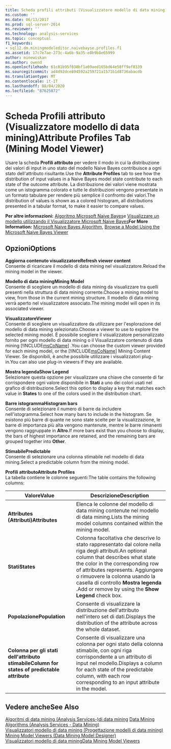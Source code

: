 ```yaml
---
title: Scheda profili attributi (Visualizzatore modello di data mining) | Microsoft Docs
ms.custom: ''
ms.date: 06/13/2017
ms.prod: sql-server-2014
ms.reviewer: ''
ms.technology: analysis-services
ms.topic: conceptual
f1_keywords:
- sql12.dm.miningmodeleditor.naivebayse.profiles.f1
ms.assetid: 17c7e7ae-273c-4a6b-9a35-e8b9b8e65999
author: minewiskan
ms.author: owend
ms.openlocfilehash: 61c81b95f030bf1a69aed165bd64e58ff9af8339
ms.sourcegitcommit: ad4d92dce894592a259721a1571b1d8736abacdb
ms.translationtype: MT
ms.contentlocale: it-IT
ms.lasthandoff: 08/04/2020
ms.locfileid: "87625872"
---
```

# <a name="attribute-profiles-tab-mining-model-viewer"></a><span data-ttu-id="c0434-102">Scheda Profili attributo (Visualizzatore modello di data mining)</span><span class="sxs-lookup"><span data-stu-id="c0434-102">Attribute Profiles Tab (Mining Model Viewer)</span></span>
  <span data-ttu-id="c0434-103">Usare la scheda **Profili attributo** per vedere il modo in cui la distribuzione dei valori di input in uno stato del modello Naive Bayes contribuisce a ogni stato dell'attributo risultante.</span><span class="sxs-lookup"><span data-stu-id="c0434-103">Use the **Attribute Profiles** tab to see how the distribution of input values in a Naive Bayes model state contribute to each state of the outcome attribute.</span></span> <span data-ttu-id="c0434-104">La distribuzione dei valori viene mostrata come un istogramma colorato e tutte le distribuzioni vengono presentate in un formato tabulare per rendere più semplice il confronto dei valori.</span><span class="sxs-lookup"><span data-stu-id="c0434-104">The distribution of values is shown as a colored histogram, all distributions presented in a tabular format, to make it easier to compare values.</span></span>  
  
 <span data-ttu-id="c0434-105">**Per altre informazioni:** [Algoritmo Microsoft Naive Bayes](data-mining/microsoft-naive-bayes-algorithm.md)e [Visualizzare un modello utilizzando il Visualizzatore Microsoft Naive Bayes](data-mining/browse-a-model-using-the-microsoft-naive-bayes-viewer.md)</span><span class="sxs-lookup"><span data-stu-id="c0434-105">**For More Information:** [Microsoft Naive Bayes Algorithm](data-mining/microsoft-naive-bayes-algorithm.md), [Browse a Model Using the Microsoft Naive Bayes Viewer](data-mining/browse-a-model-using-the-microsoft-naive-bayes-viewer.md)</span></span>  
  
## <a name="options"></a><span data-ttu-id="c0434-106">Opzioni</span><span class="sxs-lookup"><span data-stu-id="c0434-106">Options</span></span>  
 <span data-ttu-id="c0434-107">**Aggiorna contenuto visualizzatore**</span><span class="sxs-lookup"><span data-stu-id="c0434-107">**Refresh viewer content**</span></span>  
 <span data-ttu-id="c0434-108">Consente di ricaricare il modello di data mining nel visualizzatore.</span><span class="sxs-lookup"><span data-stu-id="c0434-108">Reload the mining model in the viewer.</span></span>  
  
 <span data-ttu-id="c0434-109">**Modello di data mining**</span><span class="sxs-lookup"><span data-stu-id="c0434-109">**Mining Model**</span></span>  
 <span data-ttu-id="c0434-110">Consente di scegliere un modello di data mining da visualizzare tra quelli presenti nella struttura di data mining corrente.</span><span class="sxs-lookup"><span data-stu-id="c0434-110">Choose a mining model to view, from those in the current mining structure.</span></span> <span data-ttu-id="c0434-111">Il modello di data mining verrà aperto nel visualizzatore associato.</span><span class="sxs-lookup"><span data-stu-id="c0434-111">The mining model will open in its associated viewer.</span></span>  
  
 <span data-ttu-id="c0434-112">**Visualizzatore**</span><span class="sxs-lookup"><span data-stu-id="c0434-112">**Viewer**</span></span>  
 <span data-ttu-id="c0434-113">Consente di scegliere un visualizzatore da utilizzare per l'esplorazione del modello di data mining selezionato.</span><span class="sxs-lookup"><span data-stu-id="c0434-113">Choose a viewer to use to explore the selected mining model.</span></span> <span data-ttu-id="c0434-114">È possibile scegliere il visualizzatore personalizzato fornito per ogni modello di data mining o il Visualizzatore contenuto di data mining [!INCLUDE[msCoName](../includes/msconame-md.md)] .</span><span class="sxs-lookup"><span data-stu-id="c0434-114">You can choose the custom viewer provided for each mining model, or the [!INCLUDE[msCoName](../includes/msconame-md.md)] Mining Content Viewer.</span></span> <span data-ttu-id="c0434-115">Se disponibili, è anche possibile utilizzare i visualizzatori plug-in.</span><span class="sxs-lookup"><span data-stu-id="c0434-115">You can also use plug-in viewers if they are available.</span></span>  
  
 <span data-ttu-id="c0434-116">**Mostra legenda**</span><span class="sxs-lookup"><span data-stu-id="c0434-116">**Show Legend**</span></span>  
 <span data-ttu-id="c0434-117">Selezionare questa opzione per visualizzare una chiave che consente di far corrispondere ogni valore disponibile in **Stati** a uno dei colori usati nel grafico di distribuzione.</span><span class="sxs-lookup"><span data-stu-id="c0434-117">Select this option to display a key that matches each value in **States** to one of the colors used in the distribution chart.</span></span>  
  
 <span data-ttu-id="c0434-118">**Barre istogramma**</span><span class="sxs-lookup"><span data-stu-id="c0434-118">**Histogram bars**</span></span>  
 <span data-ttu-id="c0434-119">Consente di selezionare il numero di barre da includere nell'istogramma.</span><span class="sxs-lookup"><span data-stu-id="c0434-119">Select how many bars to include in the histogram.</span></span> <span data-ttu-id="c0434-120">Se esistono più barre di quante ne sono state scelte per la visualizzazione, le barre di importanza più alta vengono mantenute, mentre le barre rimanenti vengono raggruppate in **Altro**.</span><span class="sxs-lookup"><span data-stu-id="c0434-120">If more bars exist than you choose to display, the bars of highest importance are retained, and the remaining bars are grouped together into **Other**.</span></span>  
  
 <span data-ttu-id="c0434-121">**Stimabile**</span><span class="sxs-lookup"><span data-stu-id="c0434-121">**Predictable**</span></span>  
 <span data-ttu-id="c0434-122">Consente di selezionare una colonna stimabile nel modello di data mining.</span><span class="sxs-lookup"><span data-stu-id="c0434-122">Select a predictable column from the mining model.</span></span>  
  
 <span data-ttu-id="c0434-123">**Profili attributo**</span><span class="sxs-lookup"><span data-stu-id="c0434-123">**Attribute Profiles**</span></span>  
 <span data-ttu-id="c0434-124">La tabella contiene le colonne seguenti:</span><span class="sxs-lookup"><span data-stu-id="c0434-124">The table contains the following columns:</span></span>  
  
|<span data-ttu-id="c0434-125">Valore</span><span class="sxs-lookup"><span data-stu-id="c0434-125">Value</span></span>|<span data-ttu-id="c0434-126">Descrizione</span><span class="sxs-lookup"><span data-stu-id="c0434-126">Description</span></span>|  
|-----------|-----------------|  
|<span data-ttu-id="c0434-127">**Attributes (Attributi)**</span><span class="sxs-lookup"><span data-stu-id="c0434-127">**Attributes**</span></span>|<span data-ttu-id="c0434-128">Elenca le colonne del modello di data mining contenute nel modello di data mining.</span><span class="sxs-lookup"><span data-stu-id="c0434-128">Lists the mining model columns contained within the mining model.</span></span>|  
|<span data-ttu-id="c0434-129">**Stati**</span><span class="sxs-lookup"><span data-stu-id="c0434-129">**States**</span></span>|<span data-ttu-id="c0434-130">Colonna facoltativa che descrive lo stato rappresentato dal colore nella riga degli attributi.</span><span class="sxs-lookup"><span data-stu-id="c0434-130">An optional column that describes what state the color in the corresponding row of attributes represents.</span></span> <span data-ttu-id="c0434-131">Aggiungere o rimuovere la colonna usando la casella di controllo **Mostra legenda** .</span><span class="sxs-lookup"><span data-stu-id="c0434-131">Add or remove by using the **Show Legend** check box.</span></span>|  
|<span data-ttu-id="c0434-132">**Popolazione**</span><span class="sxs-lookup"><span data-stu-id="c0434-132">**Population**</span></span>|<span data-ttu-id="c0434-133">Consente di visualizzare la distribuzione dell'attributo nell'intero set di dati.</span><span class="sxs-lookup"><span data-stu-id="c0434-133">Displays the distribution of the attribute across the whole dataset.</span></span>|  
|<span data-ttu-id="c0434-134">**Colonna per gli stati dell'attributo stimabile**</span><span class="sxs-lookup"><span data-stu-id="c0434-134">**Column for states of predictable attribute**</span></span>|<span data-ttu-id="c0434-135">Consente di visualizzare una colonna per ogni stato della colonna stimabile, con ogni riga corrispondente a un attributo di input nel modello.</span><span class="sxs-lookup"><span data-stu-id="c0434-135">Displays a column for each state of the predictable column, with each row corresponding to an input attribute in the model.</span></span>|  
  
## <a name="see-also"></a><span data-ttu-id="c0434-136">Vedere anche</span><span class="sxs-lookup"><span data-stu-id="c0434-136">See Also</span></span>  
 <span data-ttu-id="c0434-137">[Algoritmi di data mining &#40;Analysis Services-&#41;di data mining](data-mining/data-mining-algorithms-analysis-services-data-mining.md) </span><span class="sxs-lookup"><span data-stu-id="c0434-137">[Data Mining Algorithms &#40;Analysis Services - Data Mining&#41;](data-mining/data-mining-algorithms-analysis-services-data-mining.md) </span></span>  
 <span data-ttu-id="c0434-138">[Visualizzatori modello di data mining &#40;Progettazione modelli di data mining&#41;](mining-model-viewers-data-mining-model-designer.md) </span><span class="sxs-lookup"><span data-stu-id="c0434-138">[Mining Model Viewers &#40;Data Mining Model Designer&#41;](mining-model-viewers-data-mining-model-designer.md) </span></span>  
 [<span data-ttu-id="c0434-139">Visualizzatori modello di data mining</span><span class="sxs-lookup"><span data-stu-id="c0434-139">Data Mining Model Viewers</span></span>](data-mining/data-mining-model-viewers.md)  
  
  
